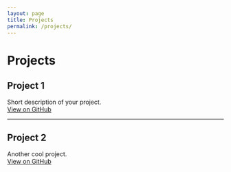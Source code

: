 ```yaml
---
layout: page
title: Projects
permalink: /projects/
---
```


# Projects

## Project 1
Short description of your project.  
[View on GitHub](https://github.com/your-username/project1)

---

## Project 2
Another cool project.  
[View on GitHub](https://github.com/your-username/project2)
